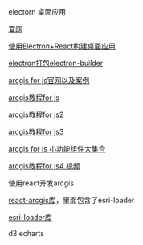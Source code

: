 electorn 桌面应用

[官网](https://electronjs.org/docs)

[使用Electron+React构建桌面应用](https://www.imooc.com/article/39978?block_id=tuijian_wz)

[electron打包electron-builder](https://github.com/electron-userland/electron-builder)

[arcgis for js官网以及案例](https://developers.arcgis.com/javascript/)

[arcgis教程for js](https://blog.csdn.net/weixin_41665391/article/details/79216919)

[arcgis教程for js2](https://blog.csdn.net/sinat_32375119/article/details/81517906)

[arcgis教程for js3](https://www.cnblogs.com/onsummer/p/9080204.html)

[arcgis for js 小功能组件大集合](https://blog.csdn.net/zhaoxiang66/article/details/80620432)

[arcgis教程for js4 视频](https://malagis.com/webgis-development-from-basic-arcgis-api-javascript.html)

使用react开发arcgis

[react-arcgis库](https://github.com/Esri/react-arcgis)，里面包含了esri-loader

[esri-loader库](https://github.com/Esri/esri-loader)


d3 echarts

